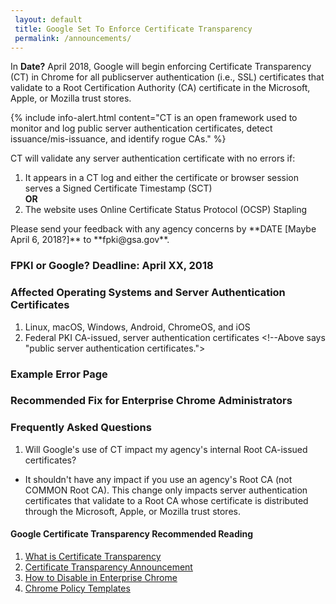 ```yaml
---
 layout: default
 title: Google Set To Enforce Certificate Transparency
 permalink: /announcements/
---
```


In **Date?** April 2018,<!--When?--> Google will begin enforcing Certificate Transparency (CT) in Chrome for all public<!--Says "public" below.-->server authentication (i.e., SSL) certificates that validate to a Root Certification Authority (CA) certificate in the Microsoft, Apple, or Mozilla trust stores. <!--Why is this new Google policy a problem for the FPKI? We need to explain this. Other notes: in Microsoft announcement, we talked about "SSL" certificates. The original text here sounded like we meant Microsoft's, Apple's, and Mozilla's own Root CAs.)--> 

{% include info-alert.html content="CT is an open framework used to monitor and log public server authentication certificates, detect issuance/mis-issuance, and identify rogue CAs." %} <!--Since this is about Google using CT, do "website owners and browser operators" apply here?-->

CT will validate any server authentication certificate with no errors if:

1. It appears in a CT log and either the certificate or browser session serves a Signed Certificate Timestamp (SCT)<br>
**OR**<br>
2. The website uses Online Certificate Status Protocol (OCSP) Stapling

<!--What specific response are we looking for from the FPKI community?-->Please send your feedback with any agency concerns by **DATE [Maybe April 6, 2018?]** to **fpki@gsa.gov**.

### **FPKI or Google?** Deadline: April XX, 2018

### Affected Operating Systems and Server Authentication Certificates
1. Linux, macOS, Windows, Android, ChromeOS, and iOS
2. Federal PKI CA-issued, server authentication certificates <!--Above says "public server authentication certificates."> 

### Example Error Page
<Insert Pic>

### Recommended Fix for Enterprise Chrome Administrators
<!--What is it that needs to be fixed?-->
<Insert Content>

### Frequently Asked Questions
1. Will Google's use of CT impact my agency's internal Root CA-issued certificates?
* It shouldn't have any impact if you use an agency's Root CA (not COMMON Root CA). This change only impacts server authentication certificates that validate to a Root CA whose certificate is distributed through the Microsoft, Apple, or Mozilla trust stores. <!--If FPKI decides to remove the COMMON Root from the Microsoft and Apple trust stores, then...?-->

#### Google Certificate Transparency Recommended Reading
1. [What is Certificate Transparency](https://www.certificate-transparency.org/)
2. [Certificate Transparency Announcement](https://groups.google.com/a/chromium.org/forum/#!topic/ct-policy/78N3SMcqUGw)
3. [How to Disable in Enterprise Chrome](http://www.chromium.org/administrators/policy-list-3#CertificateTransparencyEnforcementDisabledForUrls)
4. [Chrome Policy Templates](https://www.chromium.org/administrators/policy-templates)
